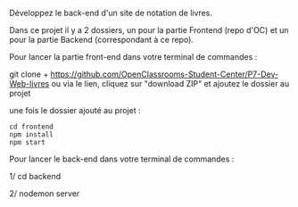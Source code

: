 Développez le back-end d'un site de notation de livres.

Dans ce projet il y a 2 dossiers, un pour la partie Frontend (repo d'OC) et un pour la partie Backend (correspondant à ce repo).

Pour lancer la partie front-end dans votre terminal de commandes :

git clone + https://github.com/OpenClassrooms-Student-Center/P7-Dev-Web-livres ou via le lien, cliquez sur "download ZIP" et ajoutez le dossier au projet

une fois le dossier ajouté au projet :

    cd frontend
    npm install
    npm start


Pour lancer le back-end dans votre terminal de commandes :

1/ cd backend

2/ nodemon server

